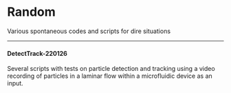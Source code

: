 # Random
Various spontaneous codes and scripts for dire situations


_______________________

#### DetectTrack-220126
Several scripts with tests on particle detection and tracking using a video recording of particles in a laminar flow within a microfluidic device as an input.
